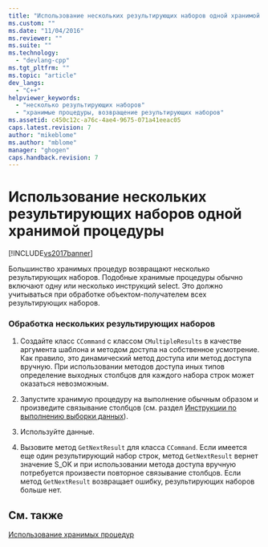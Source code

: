 ```yaml
---
title: "Использование нескольких результирующих наборов одной хранимой процедуры | Microsoft Docs"
ms.custom: ""
ms.date: "11/04/2016"
ms.reviewer: ""
ms.suite: ""
ms.technology: 
  - "devlang-cpp"
ms.tgt_pltfrm: ""
ms.topic: "article"
dev_langs: 
  - "C++"
helpviewer_keywords: 
  - "несколько результирующих наборов"
  - "хранимые процедуры, возвращение результирующих наборов"
ms.assetid: c450c12c-a76c-4ae4-9675-071a41eeac05
caps.latest.revision: 7
author: "mikeblome"
ms.author: "mblome"
manager: "ghogen"
caps.handback.revision: 7
---
```

# Использование нескольких результирующих наборов одной хранимой процедуры
[!INCLUDE[vs2017banner](../../assembler/inline/includes/vs2017banner.md)]

Большинство хранимых процедур возвращают несколько результирующих наборов.  Подобные хранимые процедуры обычно включают одну или несколько инструкций select.  Это должно учитываться при обработке объектом\-получателем всех результирующих наборов.  
  
### Обработка нескольких результирующих наборов  
  
1.  Создайте класс `CCommand` с классом `CMultipleResults` в качестве аргумента шаблона и методом доступа на собственное усмотрение.  Как правило, это динамический метод доступа или метод доступа вручную.  При использовании методов доступа иных типов определение выходных столбцов для каждого набора строк может оказаться невозможным.  
  
2.  Запустите хранимую процедуру на выполнение обычным образом и произведите связывание столбцов \(см. раздел [Инструкции по выполнению выборки данных](../../data/oledb/fetching-data.md)\).  
  
3.  Используйте данные.  
  
4.  Вызовите метод `GetNextResult` для класса `CCommand`.  Если имеется еще один результирующий набор строк, метод `GetNextResult` вернет значение S\_OK и при использовании метода доступа вручную потребуется произвести повторное связывание столбцов.  Если метод `GetNextResult` возвращает ошибку, результирующих наборов больше нет.  
  
## См. также  
 [Использование хранимых процедур](../../data/oledb/using-stored-procedures.md)